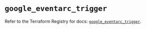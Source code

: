 # `google_eventarc_trigger`

Refer to the Terraform Registry for docs: [`google_eventarc_trigger`](https://registry.terraform.io/providers/hashicorp/google/6.49.1/docs/resources/eventarc_trigger).
